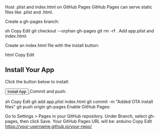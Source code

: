 Host .plist and index.html on GitHub Pages
GitHub Pages can serve static files like .plist and .html.

Create a gh-pages branch:

sh
Copy
Edit
git checkout --orphan gh-pages
git rm -rf .
Add app.plist and index.html:

Create an index.html file with the install button:

html
Copy
Edit
<!DOCTYPE html>
<html>
<head>
    <title>Install Your App</title>
</head>
<body>
    <h2>Install Your App</h2>
    <p>Click the button below to install:</p>
    <a href="itms-services://?action=download-manifest&url=https://your-username.github.io/your-repo/app.plist">
        <button>Install App</button>
    </a>
</body>
</html>
Commit and push:

sh
Copy
Edit
git add app.plist index.html
git commit -m "Added OTA install files"
git push origin gh-pages
Enable GitHub Pages:

Go to Settings > Pages in your GitHub repository.
Under Branch, select gh-pages, then click Save.
Your GitHub Pages URL will be:
arduino
Copy
Edit
https://your-username.github.io/your-repo/
